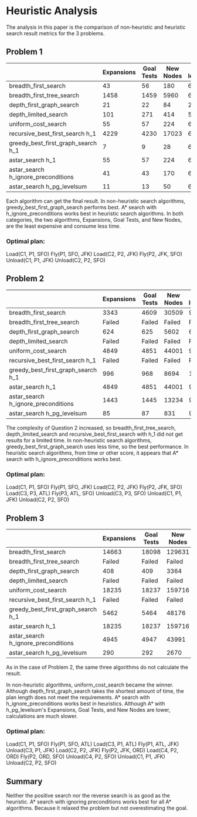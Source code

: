 # Heuristic Analysis

The analysis in this paper is the comparison of non-heuristic and heuristic search result metrics for the 3 problems.



## Problem 1

|                                     | Expansions | Goal Tests | New Nodes |Plan length|Time Elapsed|
| ----------------------------------- | ---------- | ---------- | --------- | --------- | --------- |
| breadth_first_search                | 43 | 56 | 180 |6|0.0301|
| breadth_first_tree_search           | 1458 | 1459 | 5960 |6|0.8519|
| depth_first_graph_search            | 21 | 22 | 84 |20|0.0135|
| depth_limited_search                | 101 | 271 | 414 |50|0.0931|
| uniform_cost_search                 | 55 | 57 | 224 |6|0.0373|
| recursive_best_first_search h_1     | 4229 | 4230 | 17023 |6|2.5315|
| greedy_best_first_graph_search h_1  | 7 | 9 | 28 |6|0.0065|
| astar_search h_1                    | 55 | 57 | 224 |6|0.0423|
| astar_search h_ignore_preconditions | 41 | 43 | 170 |6|0.0399|
| astar_search h_pg_levelsum          | 11 | 13 | 50 |6|0.7124|

Each algorithm can get the final result.
In non-heuristic search algorithms, greedy_best_first_graph_search performs best.
A* search with h_ignore_preconditions works best in heuristic search algorithms.
In both categories, the two algorithms, Expansions, Goal Tests, and New Nodes, are the least expensive and consume less time.

### Optimal plan:

Load(C1, P1, SFO)
Fly(P1, SFO, JFK)
Load(C2, P2, JFK)
Fly(P2, JFK, SFO)
Unload(C1, P1, JFK)
Unload(C2, P2, SFO)

## Problem 2

|                                     | Expansions | Goal Tests | New Nodes |Plan length|Time Elapsed|
| ----------------------------------- | ---------- | ---------- | --------- | --------- | --------- |
| breadth_first_search                | 3343 | 4609 | 30509 |9|8.5986|
| breadth_first_tree_search           | Failed | Failed | Failed |Failed|Failed|
| depth_first_graph_search            | 624 | 625 | 5602 |619|3.4793|
| depth_limited_search                | Failed | Failed | Failed |Failed|Failed|
| uniform_cost_search                 | 4849 | 4851 | 44001 |9|11.8668|
| recursive_best_first_search h_1     | Failed | Failed | Failed |Failed|Failed|
| greedy_best_first_graph_search h_1  | 996 | 968 | 8694 |16|2.4523|
| astar_search h_1                    | 4849 | 4851 | 44001 |9|12.2146|
| astar_search h_ignore_preconditions | 1443 | 1445 | 13234 |9|4.9214|
| astar_search h_pg_levelsum          | 85 | 87 | 831 |9|0.7124|

The complexity of Question 2 increased, so breadth_first_tree_search, depth_limited_search and recursive_best_first_search with h_1 did not get results for a limited time.
In non-heuristic search algorithms, greedy_best_first_graph_search uses less time, so the best performance.
In heuristic search algorithms, from time or other score, it appears  that A* search with h_ignore_preconditions works best.

### Optimal plan:

Load(C1, P1, SFO)
Fly(P1, SFO, JFK)
Load(C2, P2, JFK)
Fly(P2, JFK, SFO)
Load(C3, P3, ATL)
Fly(P3, ATL, SFO)
Unload(C3, P3, SFO)
Unload(C1, P1, JFK)
Unload(C2, P2, SFO)

## Problem 3

|                                     | Expansions | Goal Tests | New Nodes |Plan length|Time Elapsed|
| ----------------------------------- | ---------- | ---------- | --------- | --------- | --------- |
| breadth_first_search                | 14663 | 18098 | 129631 |12|112.2314|
| breadth_first_tree_search           | Failed | Failed | Failed |Failed|Failed|
| depth_first_graph_search            | 408 | 409 | 3364 |392|1.6237|
| depth_limited_search                | Failed | Failed | Failed |Failed|Failed|
| uniform_cost_search                 | 18235 | 18237 | 159716 |12|76.6277|
| recursive_best_first_search h_1     | Failed | Failed | Failed |Failed|Failed|
| greedy_best_first_graph_search h_1  | 5462 | 5464 | 48176 |21|20.4434|
| astar_search h_1                    | 18235 | 18237 | 159716 |12|75.9731|
| astar_search h_ignore_preconditions | 4945 | 4947 | 43991 |12|21.5731|
| astar_search h_pg_levelsum          | 290 | 292 | 2670 |12|430.3872|

As in the case of Problem 2, the same three algorithms do not calculate the result.

In non-heuristic algorithms, uniform_cost_search became the winner. Although depth_first_graph_search takes the shortest amount of time, the plan length does not meet the requirements.
A* search with h_ignore_preconditions works best in heuristics. Although A* with h_pg_levelsum's Expansions, Goal Tests, and New Nodes are lower, calculations are much slower.

### Optimal plan:

Load(C1, P1, SFO)
Fly(P1, SFO, ATL)
Load(C3, P1, ATL)
Fly(P1, ATL, JFK)
Unload(C3, P1, JFK)
Load(C2, P2, JFK)
Fly(P2, JFK, ORD)
Load(C4, P2, ORD)
Fly(P2, ORD, SFO)
Unload(C4, P2, SFO)
Unload(C1, P1, JFK)
Unload(C2, P2, SFO)



## Summary

Neither the positive search nor the reverse search is as good as the heuristic. A* search with ignoring preconditions works best for all A* algorithms. Because it relaxed the problem but not overestimating the goal.